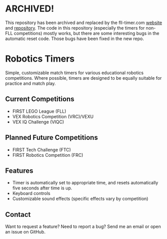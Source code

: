 # ARCHIVED!
This repository has been archived and replaced by the fll-timer.com [website](http://fll-timer.com) and 
[repository](https://github.com/dhmmjoph/fll-timer.com). The code in this repository 
(especially the timers for non-FLL competitions) mostly works, but there are some interesting bugs in the automatic reset
code. Those bugs have been fixed in the new repo.

# Robotics Timers
Simple, customizable match timers for various educational robotics competitions. Where possible, timers are designed to be
equally suitable for practice and match play.

## Current Competitions
* FIRST LEGO League (FLL)
* VEX Robotics Competition (VRC)/VEXU
* VEX IQ Challenge (VIQC)

## Planned Future Competitions
* FIRST Tech Challenge (FTC)
* FIRST Robotics Competition (FRC)

## Features

* Timer is automatically set to appropriate time, and resets automatically five seconds after time is up.
* Keyboard controls
* Customizable sound effects (specific effects vary by competition)
## Contact

Want to request a feature? Need to report a bug? Send me an email or open an issue on GitHub.
